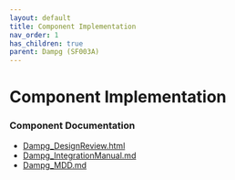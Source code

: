```yaml
---
layout: default
title: Component Implementation
nav_order: 1
has_children: true
parent: Dampg (SF003A)
---
```

# Component Implementation
### Component Documentation

- [Dampg_DesignReview.html](doc/Dampg_DesignReview.html)
- [Dampg_IntegrationManual.md](doc/Dampg_IntegrationManual.md)
- [Dampg_MDD.md](doc/Dampg_MDD.md)

